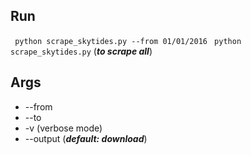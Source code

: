 ## Run
``` python scrape_skytides.py --from 01/01/2016```
``` python scrape_skytides.py```  (***to scrape all***)
## Args
* --from
* --to
* -v (verbose mode)
* --output (***default: download***)
